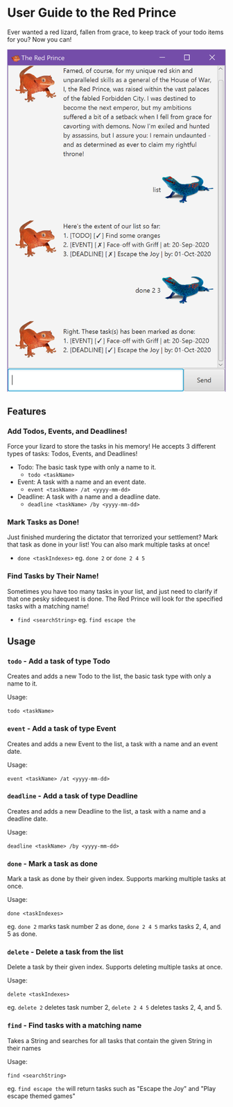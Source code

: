 # User Guide to the Red Prince
Ever wanted a red lizard, fallen from grace, to keep track of your todo items for you? Now you can!


![Screenshot of the Red Prince](Ui.png)
## Features 

### Add Todos, Events, and Deadlines!
Force your lizard to store the tasks in his memory! 
He accepts 3 different types of tasks: Todos, Events, and Deadlines!
* Todo: The basic task type with only a name to it.
  * `todo <taskName>`
* Event: A task with a name and an event date.
  * `event <taskName> /at <yyyy-mm-dd>`
* Deadline: A task with a name and a deadline date.
  * `deadline <taskName> /by <yyyy-mm-dd>`
  
### Mark Tasks as Done!
Just finished murdering the dictator that terrorized your settlement? Mark that task as done in your list! 
You can also mark multiple tasks at once!
* `done <taskIndexes>` eg. `done 2` or `done 2 4 5`

### Find Tasks by Their Name!
Sometimes you have too many tasks in your list, and just need to clarify if that one pesky sidequest is done.
The Red Prince will look for the specified tasks with a matching name!
* `find <searchString>` eg. `find escape the`


## Usage

### `todo` - Add a task of type Todo

Creates and adds a new Todo to the list, the basic task type with only a name to it.

Usage: 

`todo <taskName>` 

### `event` - Add a task of type Event

Creates and adds a new Event to the list, a task with a name and an event date.

Usage: 

`event <taskName> /at <yyyy-mm-dd>`

### `deadline` - Add a task of type Deadline

Creates and adds a new Deadline to the list, a task with a name and a deadline date.

Usage: 

`deadline <taskName> /by <yyyy-mm-dd>`

### `done` - Mark a task as done

Mark a task as done by their given index. Supports marking multiple tasks at once.

Usage: 

`done <taskIndexes>` 

eg. `done 2` marks task number 2 as done, `done 2 4 5` marks tasks 2, 4, and 5 as done.


### `delete` - Delete a task from the list

Delete a task by their given index. Supports deleting multiple tasks at once.

Usage: 

`delete <taskIndexes>` 

eg. `delete 2` deletes task number 2, `delete 2 4 5` deletes tasks 2, 4, and 5.


### `find` - Find tasks with a matching name

Takes a String and searches for all tasks that contain the given String in their names

Usage: 

`find <searchString>` 

eg. `find escape the` will return tasks such as "Escape the Joy" and "Play escape themed games"
